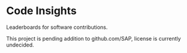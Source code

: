 # Code Insights

Leaderboards for software contributions.

This project is pending addition to github.com/SAP, license is currently undecided.
